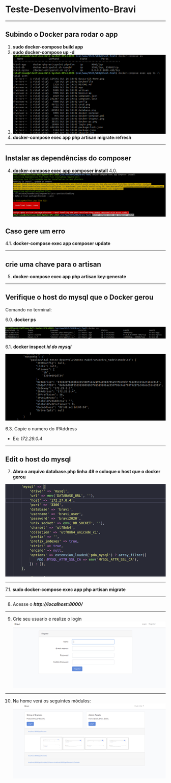 # Teste-Desenvolvimento-Bravi

---
## Subindo o Docker para rodar o app
1. **sudo docker-compose build app**
2. **sudo docker-compose up -d**
3. ![Título da imagem](rodar-docker.png)
4. **docker-compose exec app php artisan migrate:refresh**
---
## Instalar as dependências do composer
4. **docker-compose exec app composer install**
4.0. ![Título da imagem](bravi-erro-composer.png) 

## Caso gere um erro
4.1. **docker-compose exec app composer update**

---

## crie uma chave para o artisan
5. **docker-compose exec app php artisan key:generate**

---

## Verifique o host do mysql que o Docker gerou

Comando no terminal:

6.0. **docker ps**

![Título da imagem](docker-ps.png)


6.1. **docker inspect _id do mysql_**

![Título da imagem](docker-inspect.png)

6.3. Copie o numero do IPAddress 
* Ex:  _172.29.0.4_
---

## Edit o host do mysql
7. **Abra o arquivo database.php linha 49 e coloque o host que o docker gerou**

![Título da imagem](database.png)

---

7.1. **sudo docker-compose exec app php artisan migrate**

---

8. Acesse o **_http://localhost:8000/_**

---
9. Crie seu usuario e realize o login
![Título da imagem](login.png)

---

10. Na home verá os seguintes módulos:
![Título da imagem](tela-principal.png)
